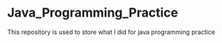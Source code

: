 # Java_Programming_Practice
This repository is used to store what I did for java programming practice
